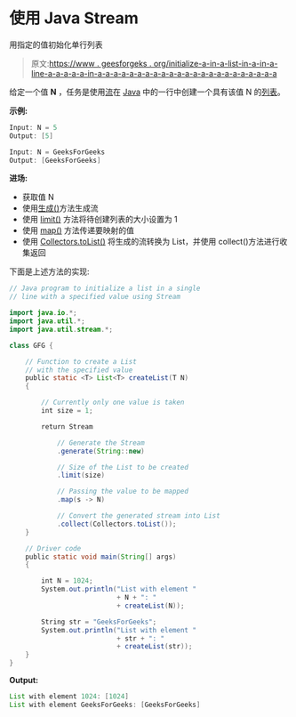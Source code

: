 # 使用 Java Stream

用指定的值初始化单行列表

> 原文:[https://www . geesforgeks . org/initialize-a-in-a-list-in-a-in-a-line-a-a-a-a-a-in-a-a-a-a-a-a-a-a-a-a-a-a-a-a-a-a-a-a-a-a-a-a-a](https://www.geeksforgeeks.org/initialize-a-list-in-a-single-line-with-a-specified-value-using-java-stream/)

给定一个值 **N** ，任务是使用[流](https://www.geeksforgeeks.org/stream-in-java/)在 [Java](https://www.geeksforgeeks.org/java-tutorials/) 中的一行中创建一个具有该值 N 的[列表](https://www.geeksforgeeks.org/list-interface-java-examples/)。

**示例:**

```java
Input: N = 5
Output: [5]

Input: N = GeeksForGeeks
Output: [GeeksForGeeks]

```

**进场:**

*   获取值 N
*   使用[生成()](https://www.geeksforgeeks.org/stream-generate-method-java/)方法生成流
*   使用 [limit()](https://www.geeksforgeeks.org/stream-limit-method-in-java/) 方法将待创建列表的大小设置为 1
*   使用 [map()](https://www.geeksforgeeks.org/stream-map-java-examples/) 方法传递要映射的值
*   使用 [Collectors.toList()](https://www.geeksforgeeks.org/collectors-tolist-method-in-java-with-examples/) 将生成的流转换为 List，并使用 collect()方法进行收集返回

下面是上述方法的实现:

```java
// Java program to initialize a list in a single
// line with a specified value using Stream

import java.io.*;
import java.util.*;
import java.util.stream.*;

class GFG {

    // Function to create a List
    // with the specified value
    public static <T> List<T> createList(T N)
    {

        // Currently only one value is taken
        int size = 1;

        return Stream

            // Generate the Stream
            .generate(String::new)

            // Size of the List to be created
            .limit(size)

            // Passing the value to be mapped
            .map(s -> N)

            // Convert the generated stream into List
            .collect(Collectors.toList());
    }

    // Driver code
    public static void main(String[] args)
    {

        int N = 1024;
        System.out.println("List with element "
                           + N + ": "
                           + createList(N));

        String str = "GeeksForGeeks";
        System.out.println("List with element "
                           + str + ": "
                           + createList(str));
    }
}
```

**Output:**

```java
List with element 1024: [1024]
List with element GeeksForGeeks: [GeeksForGeeks]

```